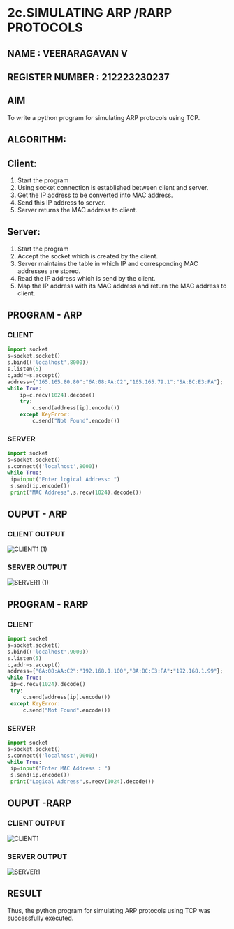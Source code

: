 # 2c.SIMULATING ARP /RARP PROTOCOLS
## NAME : VEERARAGAVAN V
## REGISTER NUMBER : 212223230237
## AIM
To write a python program for simulating ARP protocols using TCP.
## ALGORITHM:
## Client:
1. Start the program
2. Using socket connection is established between client and server.
3. Get the IP address to be converted into MAC address.
4. Send this IP address to server.
5. Server returns the MAC address to client.
## Server:
1. Start the program
2. Accept the socket which is created by the client.
3. Server maintains the table in which IP and corresponding MAC addresses are
stored.
4. Read the IP address which is send by the client.
5. Map the IP address with its MAC address and return the MAC address to client.
## PROGRAM - ARP
### CLIENT
```py
import socket
s=socket.socket()
s.bind(('localhost',8000))
s.listen(5)
c,addr=s.accept()
address={"165.165.80.80":"6A:08:AA:C2","165.165.79.1":"SA:BC:E3:FA"};
while True:
    ip=c.recv(1024).decode()
    try:
        c.send(address[ip].encode()) 
    except KeyError:
        c.send("Not Found".encode())

```
### SERVER
```py
import socket
s=socket.socket()
s.connect(('localhost',8000))
while True:
 ip=input("Enter logical Address: ")
 s.send(ip.encode())
 print("MAC Address",s.recv(1024).decode())

```
## OUPUT - ARP
### CLIENT OUTPUT
![CLIENT1 (1)](https://github.com/user-attachments/assets/d9207dfc-f06e-45a5-97d2-8b7fc11a3bd0)

### SERVER OUTPUT
![SERVER1 (1)](https://github.com/user-attachments/assets/abd1ea31-b1a4-4003-886b-d0879e1ad07d)

## PROGRAM - RARP
### CLIENT
```py
import socket
s=socket.socket()
s.bind(('localhost',9000))
s.listen(5)
c,addr=s.accept()
address={"6A:08:AA:C2":"192.168.1.100","8A:BC:E3:FA":"192.168.1.99"};
while True:
 ip=c.recv(1024).decode()
 try:
     c.send(address[ip].encode())
 except KeyError:
     c.send("Not Found".encode())

```
### SERVER
```py
import socket
s=socket.socket()
s.connect(('localhost',9000))
while True:
 ip=input("Enter MAC Address : ")
 s.send(ip.encode())
 print("Logical Address",s.recv(1024).decode())
```
## OUPUT -RARP
### CLIENT OUTPUT
![CLIENT1](https://github.com/user-attachments/assets/271ff84d-50d0-43a1-8bf6-366011ff134d)

### SERVER OUTPUT
![SERVER1](https://github.com/user-attachments/assets/9bd7f54d-faed-4d86-92b2-0ac355da9cd6)

## RESULT
Thus, the python program for simulating ARP protocols using TCP was successfully 
executed.
